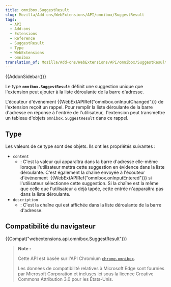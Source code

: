```yaml
---
title: omnibox.SuggestResult
slug: Mozilla/Add-ons/WebExtensions/API/omnibox/SuggestResult
tags:
  - API
  - Add-ons
  - Extensions
  - Reference
  - SuggestResult
  - Type
  - WebExtensions
  - omnibox
translation_of: Mozilla/Add-ons/WebExtensions/API/omnibox/SuggestResult
---
```

{{AddonSidebar()}}

Le type **`omnibox.SuggestResult`** définit une suggestion unique que l'extension peut ajouter à la liste déroulante de la barre d'adresse.

L'écouteur d'événement {{WebExtAPIRef("omnibox.onInputChanged")}} de l'extension reçoit un rappel. Pour remplir la liste déroulante de la barre d'adresse en réponse à l'entrée de l'utilisateur,  l'extension peut transmettre un tableau d'objets `omnibox.SuggestResult` dans ce rappel.

## Type

Les valeurs de ce type sont des objets. Ils ont les propriétés suivantes :

- `content`
  - : C'est la valeur qui apparaîtra dans la barre d'adresse elle-même lorsque l'utilisateur mettra cette suggestion en évidence dans la liste déroulante. C'est également la chaîne envoyée à l'écouteur d'événement  {{WebExtAPIRef("omnibox.onInputEntered")}} si l'utilisateur sélectionne cette suggestion. Si la chaîne est la même que celle que l'utilisateur a déjà tapée, cette entrée n'apparaîtra pas dans la liste déroulante.
- `description`
  - : C'est la chaîne qui est affichée dans la liste déroulante de la barre d'adresse.

## Compatibilité du navigateur

{{Compat("webextensions.api.omnibox.SuggestResult")}}

> **Note :**
>
> Cette API est basée sur l'API Chromium [`chrome.omnibox`](https://developer.chrome.com/extensions/omnibox).
>
> Les données de compatibilité relatives à Microsoft Edge sont fournies par Microsoft Corporation et incluses ici sous la licence Creative Commons Attribution 3.0 pour les États-Unis.
